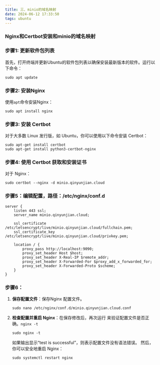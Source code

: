 ```yaml
---
title: 三、minio的域名映射
date: 2024-06-12 17:33:50
tags: ubuntu
---
```


### Nginx和Certbot安装和minio的域名映射

### 步骤1: 更新软件包列表

首先，打开终端并更新Ubuntu的软件包列表以确保安装最新版本的软件。运行以下命令：

```shell
sudo apt update
```

### 步骤2: 安装Nginx

使用`apt`命令安装Nginx：

```shell
sudo apt install nginx
```

### 步骤3: 安装 Certbot

对于大多数 Linux 发行版，如 Ubuntu，你可以使用以下命令安装 Certbot：

```shell
sudo apt-get install certbot
sudo apt-get install python3-certbot-nginx
```

### 步骤4: 使用 Certbot 获取和安装证书

对于 Nginx：

```shell
sudo certbot --nginx -d minio.qinyunjian.cloud
```

### 步骤5：编辑配置，路径：/etc/nginx/conf.d

```shell
server {
    listen 443 ssl;
    server_name minio.qinyunjian.cloud;

    ssl_certificate /etc/letsencrypt/live/minio.qinyunjian.cloud/fullchain.pem;
    ssl_certificate_key /etc/letsencrypt/live/minio.qinyunjian.cloud/privkey.pem;

    location / {
        proxy_pass http://localhost:9090;
        proxy_set_header Host $host;
        proxy_set_header X-Real-IP $remote_addr;
        proxy_set_header X-Forwarded-For $proxy_add_x_forwarded_for;
        proxy_set_header X-Forwarded-Proto $scheme;
    }
}
```

### 步骤6：

1. **保存配置文件**：保存Nginx 配置文件。

   ```shell
   sudo nano /etc/nginx/conf.d/minio.qinyunjian.cloud.conf
   ```

2. **检查配置并重启 Nginx**：在保存修改后，再次运行  来验证配置文件是否正确。`nginx -t`

   ```shell
   sudo nginx -t
   ```

   如果输出显示“test is successful”，则表示配置文件没有语法错误。 然后，你可以安全地重启 Nginx：

   ```shell
   sudo systemctl restart nginx
   ```
